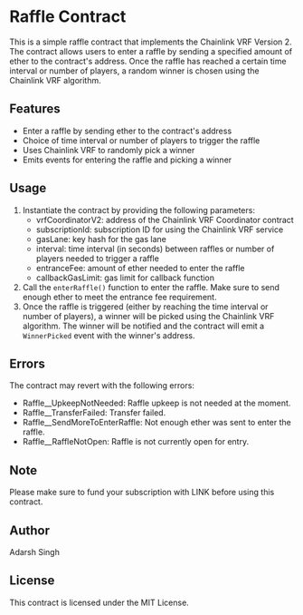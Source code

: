 # Raffle Contract

This is a simple raffle contract that implements the Chainlink VRF Version 2. The contract allows users to enter a raffle by sending a specified amount of ether to the contract's address. Once the raffle has reached a certain time interval or number of players, a random winner is chosen using the Chainlink VRF algorithm.

## Features

- Enter a raffle by sending ether to the contract's address
- Choice of time interval or number of players to trigger the raffle
- Uses Chainlink VRF to randomly pick a winner
- Emits events for entering the raffle and picking a winner

## Usage

1. Instantiate the contract by providing the following parameters:
   - vrfCoordinatorV2: address of the Chainlink VRF Coordinator contract
   - subscriptionId: subscription ID for using the Chainlink VRF service
   - gasLane: key hash for the gas lane
   - interval: time interval (in seconds) between raffles or number of players needed to trigger a raffle
   - entranceFee: amount of ether needed to enter the raffle
   - callbackGasLimit: gas limit for callback function
2. Call the `enterRaffle()` function to enter the raffle. Make sure to send enough ether to meet the entrance fee requirement.
3. Once the raffle is triggered (either by reaching the time interval or number of players), a winner will be picked using the Chainlink VRF algorithm. The winner will be notified and the contract will emit a `WinnerPicked` event with the winner's address.

## Errors

The contract may revert with the following errors:

- Raffle\_\_UpkeepNotNeeded: Raffle upkeep is not needed at the moment.
- Raffle\_\_TransferFailed: Transfer failed.
- Raffle\_\_SendMoreToEnterRaffle: Not enough ether was sent to enter the raffle.
- Raffle\_\_RaffleNotOpen: Raffle is not currently open for entry.

## Note

Please make sure to fund your subscription with LINK before using this contract.

## Author

Adarsh Singh

## License

This contract is licensed under the MIT License.

